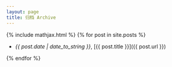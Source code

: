 ```yaml
---
layout: page
title: 归档 Archive
---
```

{% include mathjax.html %}
{% for post in site.posts %}

- *{{ post.date | date_to_string }}*, [{{ post.title }}]({{ post.url }})

{% endfor %}
